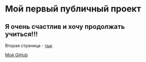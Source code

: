 # Мой первый публичный проект

## Я очень счастлив и хочу продолжать учиться!!!

Вторая страница - [тык](./second-page.md)

[Мой GiHub](https://github.com/OokamiBushi/join-job)